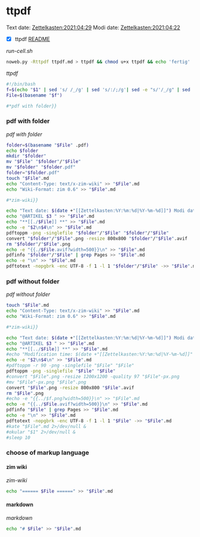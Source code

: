# ttpdf
Text date: [Zettelkasten:2021:04:29]() Modi date: [Zettelkasten:2021:04:22]()
- [X] ttpdf [README](README.md)


*run-cell.sh*
```bash
noweb.py -Rttpdf ttpdf.md > ttpdf && chmod u+x ttpdf && echo 'fertig'
```


*ttpdf*
```bash
#!/bin/bash
f=$(echo "$1" | sed 's/ /_/g' | sed 's/:/;/g'| sed -e "s/'/_/g" | sed 's/\"//g')
File=$(basename "$f")

#*pdf with folder}}

```

### pdf with folder

*pdf with folder*
```bash
folder=$(basename "$File" .pdf)
echo $folder
mkdir "$folder"
mv "$File" "$folder"/"$File"
mv "$folder" "$folder.pdf"
folder="$folder.pdf"
touch "$File".md
echo "Content-Type: text/x-zim-wiki" >> "$File".md
echo "Wiki-Format: zim 0.6" >> "$File".md

#*zim-wiki}}

echo "Text date: $(date +"[[Zettelkasten:%Y:%m:%d|%Y-%m-%d]]") Modi date: $(date +"[[Zettelkasten:%Y:%m:%d|%Y-%m-%d]]" -r "$folder"/"$File")" >> "$File".md
echo "@ARTIKEL $3 " >> "$File".md
echo "**[[./$File]] **" >> "$File".md
echo -e "$2\n$4\n" >> "$File".md
pdftoppm -png -singlefile "$folder"/"$File" "$folder"/"$File"
convert "$folder"/"$File".png -resize 800x800 "$folder"/"$File".avif
rm "$folder"/"$File".png
echo -e "{{./$File.avif?width=500}}\n" >> "$File".md
pdfinfo "$folder"/"$File" | grep Pages >> "$File".md
echo -e "\n" >> "$File".md
pdftotext -nopgbrk -enc UTF-8 -f 1 -l 1 "$folder"/"$File" ->> "$File".md
```

### pdf without folder


*pdf without folder*
```Bash
touch "$File".md
echo "Content-Type: text/x-zim-wiki" >> "$File".md
echo "Wiki-Format: zim 0.6" >> "$File".md

#*zim-wiki}}

echo "Text date: $(date +"[[Zettelkasten:%Y:%m:%d|%Y-%m-%d]]") Modi date: $(date +"[[Zettelkasten:%Y:%m:%d|%Y-%m-%d]]" -r "$1")" >> "$File".md
echo "@ARTIKEL $3 " >> "$File".md
echo "**[[../$File]] **" >> "$File".md
#echo "Modification time: $(date +"[[Zettelkasten:%Y:%m:%d|%Y-%m-%d]]" -r "$1")" >> "$File".md
echo -e "$2\n$4\n" >> "$File".md
#pdftoppm -r 90 -png -singlefile "$File" "$File"
pdftoppm -png -singlefile "$File" "$File"
#convert "$File".png -resize 1200x1200 -quality 97 "$File"-px.png
#mv "$File"-px.png "$File".png
convert "$File".png -resize 800x800 "$File".avif
rm "$File".png
#echo -e "{{../$f.png?width=500}}\n" >> "$File".md
echo -e "{{../$File.avif?width=500}}\n" >> "$File".md
pdfinfo "$File" | grep Pages >> "$File".md
echo -e "\n" >> "$File".md
pdftotext -nopgbrk -enc UTF-8 -f 1 -l 1 "$File" ->> "$File".md
#kate "$File".md 2>/dev/null &
#okular "$1" 2>/dev/null &
#sleep 10
```


### choose of markup language

#### zim wiki

*zim-wiki*
```bash
echo "====== $File ======" >> "$File".md
```


#### markdown

*markdown*
```bash
echo "# $File" >> "$File".md
```

